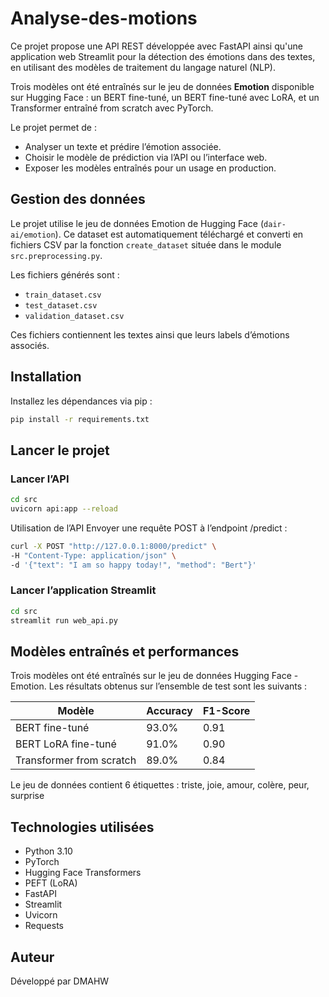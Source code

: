 # Analyse-des-motions

Ce projet propose une API REST développée avec FastAPI ainsi qu'une application web Streamlit pour la détection des émotions dans des textes, en utilisant des modèles de traitement du langage naturel (NLP).

Trois modèles ont été entraînés sur le jeu de données **Emotion** disponible sur Hugging Face : un BERT fine-tuné, un BERT fine-tuné avec LoRA, et un Transformer entraîné from scratch avec PyTorch.

Le projet permet de :

- Analyser un texte et prédire l’émotion associée.
- Choisir le modèle de prédiction via l’API ou l’interface web.
- Exposer les modèles entraînés pour un usage en production.

## Gestion des données

Le projet utilise le jeu de données Emotion de Hugging Face (`dair-ai/emotion`). Ce dataset est automatiquement téléchargé et converti en fichiers CSV par la fonction `create_dataset` située dans le module `src.preprocessing.py`.

Les fichiers générés sont :

- `train_dataset.csv`
- `test_dataset.csv`
- `validation_dataset.csv`

Ces fichiers contiennent les textes ainsi que leurs labels d’émotions associés.

## Installation

Installez les dépendances via pip :

```bash
pip install -r requirements.txt
```

## Lancer le projet

### Lancer l’API
```bash
cd src
uvicorn api:app --reload
```

Utilisation de l’API
Envoyer une requête POST à l’endpoint /predict :
```bash
curl -X POST "http://127.0.0.1:8000/predict" \
-H "Content-Type: application/json" \
-d '{"text": "I am so happy today!", "method": "Bert"}'
```

### Lancer l’application Streamlit
```bash
cd src
streamlit run web_api.py
```

## Modèles entraînés et performances
Trois modèles ont été entraînés sur le jeu de données Hugging Face - Emotion. Les résultats obtenus sur l’ensemble de test sont les suivants :

| Modèle                   | Accuracy | F1-Score |
| ------------------------ |----------| -------- |
| BERT fine-tuné           | 93.0%    | 0.91     |
| BERT LoRA fine-tuné      | 91.0%    | 0.90     |
| Transformer from scratch | 89.0%    | 0.84     |

Le jeu de données contient 6 étiquettes : triste, joie, amour, colère, peur, surprise

## Technologies utilisées
 - Python 3.10
 - PyTorch
 - Hugging Face Transformers
 - PEFT (LoRA)
 - FastAPI
 - Streamlit
 - Uvicorn
 - Requests

## Auteur
Développé par DMAHW